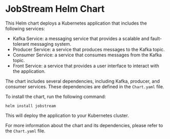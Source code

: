 # JobStream Helm Chart

This Helm chart deploys a Kubernetes application that includes the following services:

* Kafka Service: a messaging service that provides a scalable and fault-tolerant messaging system.
* Producer Service: a service that produces messages to the Kafka topic.
* Consumer Service: a service that consumes messages from the Kafka topic.
* Front Service: a service that provides a user interface to interact with the application.

The chart includes several dependencies, including Kafka, producer, and consumer services. These dependencies are defined in the `Chart.yaml` file.

To install the chart, run the following command:
```
helm install jobstream
```
This will deploy the application to your Kubernetes cluster.

For more information about the chart and its dependencies, please refer to the `Chart.yaml` file.
